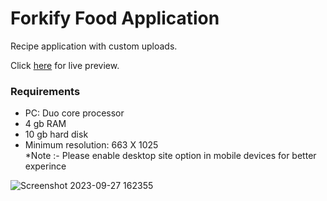 # Forkify Food Application

Recipe application with custom uploads.

Click <a href="https://forkiyfoodapplication.netlify.app/">here</a> for live preview.

<h3>Requirements</h3>
<ul>
    <li>PC: Duo core processor</li>
    <li>4 gb RAM</li>
    <li>10 gb hard disk</li>
    <li>Minimum resolution: 663 X 1025</li>
    *Note :- Please enable desktop site option in mobile devices for better experince
</ul>


![Screenshot 2023-09-27 162355](https://github.com/VeerSingh0001/Forkify/assets/115876530/56326d07-9406-479b-ac0e-dc5e95c8c2d7)
